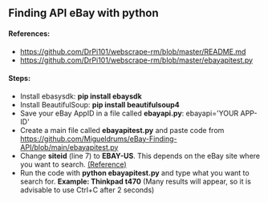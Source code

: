 ## Finding API eBay with python
#### References:
- https://github.com/DrPi101/webscrape-rm/blob/master/README.md
- https://github.com/DrPi101/webscrape-rm/blob/master/ebayapitest.py

#### Steps:
- Install ebasysdk: **pip install ebaysdk**
- Install BeautifulSoup: **pip install beautifulsoup4**
- Save your eBay AppID in a file called **ebayapi.py**: ebayapi='YOUR APP-ID'
- Create a main file called **ebayapitest.py** and paste code from https://github.com/Migueldrums/eBay-Finding-API/blob/main/ebayapitest.py
- Change **siteid** (line 7) to **EBAY-US**. This depends on the eBay site where you want to search.  [(Reference)](https://developer.ebay.com/devzone/merchandising/docs/concepts/siteidtoglobalid.html) 
- Run the code with **python ebayapitest.py** and type what you want to search for. **Example: Thinkpad t470** (Many results will appear, so it is advisable to use Ctrl+C after 2 seconds)